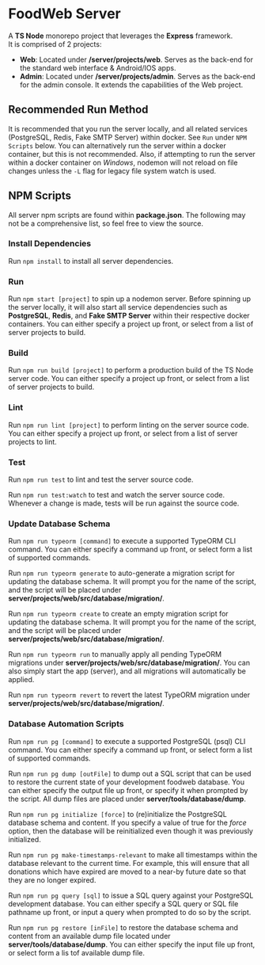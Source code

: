 # FoodWeb Server

A **TS Node** monorepo project that leverages the **Express** framework.<br>
It is comprised of 2 projects:

  - **Web**: Located under **/server/projects/web**. Serves as the back-end for the standard web interface & Android/IOS apps.
  - **Admin**: Located under **/server/projects/admin**. Serves as the back-end for the admin console. It extends the capabilities of the Web project.



## Recommended Run Method

It is recommended that you run the server locally, and all related services (PostgreSQL, Redis, Fake SMTP Server) within docker. See `Run` under `NPM Scripts` below. You can alternatively run the server within a docker container, but this is not recommended. Also, if attempting to run the server within a docker container on *Windows*, nodemon will not reload on file changes unless the `-L` flag for legacy file system watch is used.



## NPM Scripts

All server npm scripts are found within **package.json**. The following may not be a comprehensive list, so feel free to view the source.

### Install Dependencies

Run `npm install` to install all server dependencies.

### Run

Run `npm start [project]` to spin up a nodemon server.
Before spinning up the server locally, it will also start all service dependencies such as **PostgreSQL**, **Redis**, and **Fake SMTP Server** within their respective docker containers.
You can either specify a project up front, or select from a list of server projects to build.

### Build

Run `npm run build [project]` to perform a production build of the TS Node server code.
You can either specify a project up front, or select from a list of server projects to build.

### Lint

Run `npm run lint [project]` to perform linting on the server source code.
You can either specify a project up front, or select from a list of server projects to lint.

### Test

Run `npm run test` to lint and test the server source code.

Run `npm run test:watch` to test and watch the server source code. Whenever a change is made, tests will be run against the source code.

### Update Database Schema

Run `npm run typeorm [command]` to execute a supported TypeORM CLI command.
You can either specify a command up front, or select form a list of supported commands.

Run `npm run typeorm generate` to auto-generate a migration script for updating the database schema.
It will prompt you for the name of the script, and the script will be placed under **server/projects/web/src/database/migration/**.

Run `npm run typeorm create` to create an empty migration script for updating the database schema.
It will prompt you for the name of the script, and the script will be placed under **server/projects/web/src/database/migration/**.

Run `npm run typeorm run` to manually apply all pending TypeORM migrations under **server/projects/web/src/database/migration/**.
You can also simply start the app (server), and all migrations will automatically be applied.

Run `npm run typeorm revert` to revert the latest TypeORM migration under **server/projects/web/src/database/migration/**.

### Database Automation Scripts

Run `npm run pg [command]` to execute a supported PostgreSQL (psql) CLI command.
You can either specify a command up front, or select form a list of supported commands.

Run `npm run pg dump [outFile]` to dump out a SQL script that can be used to restore the current state of your development foodweb database. 
You can either specify the output file up front, or specify it when prompted by the script.
All dump files are placed under **server/tools/database/dump**.

Run `npm run pg initialize [force]` to (re)initialize the PostgreSQL database schema and content.
If you specify a value of true for the *force* option, then the database will be reinitialized even though it was previously initialized.

Run `npm run pg make-timestamps-relevant` to make all timestamps within the database relevant to the current time. For example, this will ensure that all donations which have expired are moved to a near-by future date so that they are no longer expired.

Run `npm run pg query [sql]` to issue a SQL query against your PostgreSQL development database.
You can either specify a SQL query or SQL file pathname up front, or input a query when prompted to do so by the script.

Run `npm run pg restore [inFile]` to restore the database schema and content from an available dump file located under **server/tools/database/dump**.
You can either specify the input file up front, or select form a lis tof available dump file.
